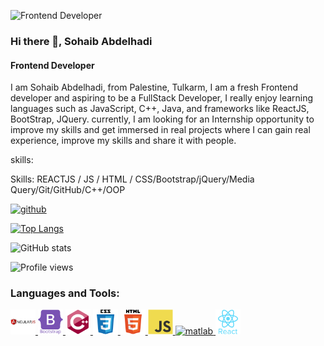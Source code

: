 
![Frontend Developer](https://pbs.twimg.com/profile_images/1242243613377155072/0upi6ujq.jpg)

### Hi there 👋, Sohaib Abdelhadi
#### Frontend Developer

I am Sohaib Abdelhadi, from Palestine, Tulkarm, I am a fresh Frontend developer and aspiring to be a FullStack Developer, I really enjoy learning languages such as JavaScript, C++, Java, and frameworks like ReactJS, BootStrap, JQuery. 
currently, I am looking for an Internship opportunity to improve my skills and get immersed in real projects where I can gain real experience, improve my skills and share it with people.  

skills: 

Skills:   REACTJS / JS / HTML / CSS/Bootstrap/jQuery/Media Query/Git/GitHub/C++/OOP



[<img src='https://cdn.jsdelivr.net/npm/simple-icons@3.0.1/icons/github.svg' alt='github' height='40'>](https://github.com/sohaibabdelhadi)  

[![Top Langs](https://github-readme-stats.vercel.app/api/top-langs/?username=sohaibabdelhadi)](https://github.com/anuraghazra/github-readme-stats)

![GitHub stats](https://github-readme-stats.vercel.app/api?username=sohaibabdelhadi&show_icons=true)  

![Profile views](https://gpvc.arturio.dev/sohaibabdelhadi)  



<h3 align="left">Languages and Tools:</h3>
<p align="left"> <a href="https://angular.io" target="_blank" rel="noreferrer"> <img src="https://raw.githubusercontent.com/devicons/devicon/master/icons/angularjs/angularjs-original-wordmark.svg" alt="angularjs" width="40" height="40"/> </a> <a href="https://getbootstrap.com" target="_blank" rel="noreferrer"> <img src="https://raw.githubusercontent.com/devicons/devicon/master/icons/bootstrap/bootstrap-plain-wordmark.svg" alt="bootstrap" width="40" height="40"/> </a> <a href="https://www.w3schools.com/cpp/" target="_blank" rel="noreferrer"> <img src="https://raw.githubusercontent.com/devicons/devicon/master/icons/cplusplus/cplusplus-original.svg" alt="cplusplus" width="40" height="40"/> </a> <a href="https://www.w3schools.com/css/" target="_blank" rel="noreferrer"> <img src="https://raw.githubusercontent.com/devicons/devicon/master/icons/css3/css3-original-wordmark.svg" alt="css3" width="40" height="40"/> </a> <a href="https://www.w3.org/html/" target="_blank" rel="noreferrer"> <img src="https://raw.githubusercontent.com/devicons/devicon/master/icons/html5/html5-original-wordmark.svg" alt="html5" width="40" height="40"/> </a> <a href="https://developer.mozilla.org/en-US/docs/Web/JavaScript" target="_blank" rel="noreferrer"> <img src="https://raw.githubusercontent.com/devicons/devicon/master/icons/javascript/javascript-original.svg" alt="javascript" width="40" height="40"/> </a> <a href="https://www.mathworks.com/" target="_blank" rel="noreferrer"> <img src="https://upload.wikimedia.org/wikipedia/commons/2/21/Matlab_Logo.png" alt="matlab" width="40" height="40"/> </a> <a href="https://reactjs.org/" target="_blank" rel="noreferrer"> <img src="https://raw.githubusercontent.com/devicons/devicon/master/icons/react/react-original-wordmark.svg" alt="react" width="40" height="40"/> </a> </p>
